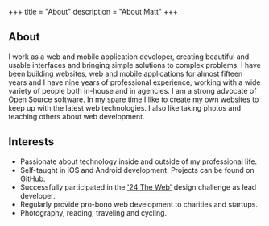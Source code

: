 +++
title 		= "About"
description	= "About Matt"
+++

## About
I work as a web and mobile application developer, creating beautiful and usable interfaces and bringing simple solutions to complex problems. I have been building websites, web and mobile applications for almost fifteen years and I have nine years of professional experience, working with a wide variety of people both in-house and in agencies. I am a strong advocate of Open Source software. In my spare time I like to create my own websites to keep up with the latest web technologies. I also like taking photos and teaching others about web development.

## Interests
- Passionate about technology inside and outside of my professional life.
- Self-taught in iOS and Android development. Projects can be found on [GitHub](https://github.com/matfin).
- Successfully participated in the ['24 The Web'](http://24theweb.com/) design challenge as lead developer.
- Regularly provide pro-bono web development to charities and startups.
- Photography, reading, traveling and cycling. 